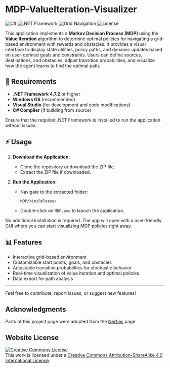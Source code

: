 # MDP-ValueIteration-Visualizer
![C#](https://img.shields.io/badge/C%23-.NET%20Application-239120?style=flat-square&logo=csharp) ![.NET Framework](https://img.shields.io/badge/.NET%20Framework-4.7.2%2B-purple?style=flat-square&logo=dotnet) ![Grid Navigation](https://img.shields.io/badge/Grid--Based%20Navigation-Enabled-green?style=flat-square)  ![License](https://img.shields.io/badge/License-CC%20BY--SA%204.0-lightgrey?style=flat-square)

This application implements a **Markov Decision Process (MDP)** using the **Value Iteration** algorithm to determine optimal policies for navigating a grid-based environment with rewards and obstacles. It provides a visual interface to display state utilities, policy paths, and dynamic updates based on user-defined goals and constraints. Users can define sources, destinations, and obstacles, adjust transition probabilities, and visualize how the agent learns to find the optimal path.

## 🚀 Requirements

- **.NET Framework 4.7.2** or higher  
- **Windows OS** (recommended)  
- **Visual Studio** (for development and code modifications)  
- **C# Compiler** (if building from source)

Ensure that the required .NET Framework is installed to run the application without issues.

## ⚡ Usage

1. **Download the Application:**
   - Clone the repository or download the ZIP file.
   - Extract the ZIP file if downloaded.

2. **Run the Application:**
   - Navigate to the extracted folder:
     ```
     MDP/bin/Release/
     ```
   - Double-click on `MDP.exe` to launch the application.

No additional installation is required. The app will open with a user-friendly GUI where you can start visualizing MDP policies right away.

## 📊 Features

- Interactive grid-based environment
- Customizable start points, goals, and obstacles
- Adjustable transition probabilities for stochastic behavior
- Real-time visualization of value iteration and optimal policies
- Data export for path analysis

---

Feel free to contribute, report issues, or suggest new features!

## Acknowledgments
Parts of this project page were adopted from the [Nerfies](https://nerfies.github.io/) page.

## Website License
<a rel="license" href="http://creativecommons.org/licenses/by-sa/4.0/"><img alt="Creative Commons License" style="border-width:0" src="https://i.creativecommons.org/l/by-sa/4.0/88x31.png" /></a><br />This work is licensed under a <a rel="license" href="http://creativecommons.org/licenses/by-sa/4.0/">Creative Commons Attribution-ShareAlike 4.0 International License</a>.
